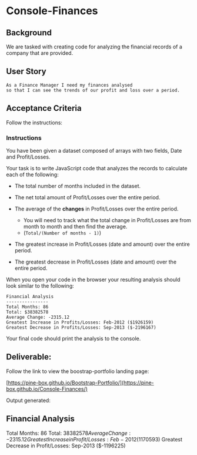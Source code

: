 # Console-Finances


## Background

We are tasked with creating code for analyzing the financial records of a company that are provided.

## User Story

```
As a Finance Manager I need my finances analysed
so that I can see the trends of our profit and loss over a period. 
```


## Acceptance Criteria

Follow the instructions:

### Instructions

You have been given a dataset composed of arrays with two fields, Date and Profit/Losses.

Your task is to write JavaScript code that analyzes the records to calculate each of the following:

* The total number of months included in the dataset.

* The net total amount of Profit/Losses over the entire period.

* The average of the **changes** in Profit/Losses over the entire period.
  * You will need to track what the total change in Profit/Losses are from month to month and then find the average.
  * (`Total/(Number of months - 1)`)

* The greatest increase in Profit/Losses (date and amount) over the entire period.

* The greatest decrease in Profit/Losses (date and amount) over the entire period.

When you open your code in the browser your resulting analysis should look similar to the following:

  ```text
  Financial Analysis 
  ----------------
  Total Months: 86
  Total: $38382578
  Average Change: -2315.12
  Greatest Increase in Profits/Losses: Feb-2012 ($1926159)
  Greatest Decrease in Profits/Losses: Sep-2013 ($-2196167)
  ```

Your final code should print the analysis to the console.


## Deliverable:

Follow the link to view the boostrap-portfolio landing page:

[https://pine-box.github.io/Bootstrap-Portfolio/](https://pine-box.github.io/Console-Finances/)

Output generated:

Financial Analysis
------------------
Total Months: 86
Total: $38382578
Average Change: -2315.12
Greatest Increase in Profit/Losses: Feb-2012 ($1170593)
Greatest Decrease in Profit/Losses: Sep-2013 ($-1196225)